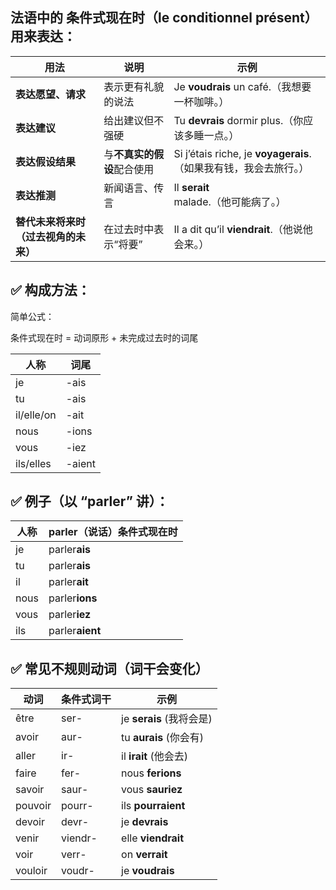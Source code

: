 ## 法语中的 条件式现在时（le conditionnel présent） 用来表达：
| 用法  | 说明  | 示例  |
| ------- | ---- | ---- |
| **表达愿望、请求**          | 表示更有礼貌的说法       | Je **voudrais** un café.（我想要一杯咖啡。）                 |
| **表达建议**             | 给出建议但不强硬        | Tu **devrais** dormir plus.（你应该多睡一点。）              |
| **表达假设结果**           | 与**不真实的假设**配合使用 | Si j’étais riche, je **voyagerais**.（如果我有钱，我会去旅行。） |
| **表达推测**             | 新闻语言、传言         | Il **serait** malade.（他可能病了。）                      |
| **替代未来将来时（过去视角的未来）** | 在过去时中表示“将要”     | Il a dit qu’il **viendrait**.（他说他会来。）              |

## ✅ 构成方法：
简单公式：

条件式现在时 = 动词原形 + 未完成过去时的词尾

| 人称         | 词尾     |
| ---------- | ------ |
| je         | -ais   |
| tu         | -ais   |
| il/elle/on | -ait   |
| nous       | -ions  |
| vous       | -iez   |
| ils/elles  | -aient |


## ✅ 例子（以 “parler” 讲）：
| 人称   | parler（说话）条件式现在时 |
| ---- | ---------------- |
| je   | parler**ais**    |
| tu   | parler**ais**    |
| il   | parler**ait**    |
| nous | parler**ions**   |
| vous | parler**iez**    |
| ils  | parler**aient**  |

## ✅ 常见不规则动词（词干会变化）
| 动词      | 条件式词干   | 示例                   |
| ------- | ------- | -------------------- |
| être    | ser-    | je **serais** (我将会是) |
| avoir   | aur-    | tu **aurais** (你会有)  |
| aller   | ir-     | il **irait** (他会去)   |
| faire   | fer-    | nous **ferions**     |
| savoir  | saur-   | vous **sauriez**     |
| pouvoir | pourr-  | ils **pourraient**   |
| devoir  | devr-   | je **devrais**       |
| venir   | viendr- | elle **viendrait**   |
| voir    | verr-   | on **verrait**       |
| vouloir | voudr-  | je **voudrais**      |
